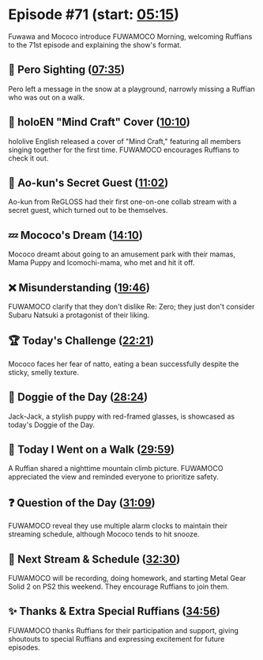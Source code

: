 # Episode #71 (start: [05:15](https://youtu.be/MR38tWe0r38?t=05m15s))

Fuwawa and Mococo introduce FUWAMOCO Morning, welcoming Ruffians to the 71st episode and explaining the show's format.

## 👀 Pero Sighting ([07:35](https://youtu.be/MR38tWe0r38?t=07m35s))

Pero left a message in the snow at a playground, narrowly missing a Ruffian who was out on a walk.

## 🎤 holoEN "Mind Craft" Cover ([10:10](https://youtu.be/MR38tWe0r38?t=10m10s))

hololive English released a cover of "Mind Craft," featuring all members singing together for the first time. FUWAMOCO encourages Ruffians to check it out.

## 🤫 Ao-kun's Secret Guest ([11:02](https://youtu.be/MR38tWe0r38?t=11m02s))

Ao-kun from ReGLOSS had their first one-on-one collab stream with a secret guest, which turned out to be themselves.

## 💤 Mococo's Dream ([14:10](https://youtu.be/MR38tWe0r38?t=14m10s))

Mococo dreamt about going to an amusement park with their mamas, Mama Puppy and Icomochi-mama, who met and hit it off.

## ❌ Misunderstanding ([19:46](https://youtu.be/MR38tWe0r38?t=19m46s))

FUWAMOCO clarify that they don't dislike Re: Zero; they just don't consider Subaru Natsuki a protagonist of their liking.

## 🏆 Today's Challenge ([22:21](https://youtu.be/MR38tWe0r38?t=22m21s))

Mococo faces her fear of natto, eating a bean successfully despite the sticky, smelly texture.

## 🐶 Doggie of the Day ([28:24](https://youtu.be/MR38tWe0r38?t=28m24s))

Jack-Jack, a stylish puppy with red-framed glasses, is showcased as today's Doggie of the Day.

## 🚶 Today I Went on a Walk ([29:59](https://youtu.be/MR38tWe0r38?t=29m59s))

A Ruffian shared a nighttime mountain climb picture. FUWAMOCO appreciated the view and reminded everyone to prioritize safety.

## ❓ Question of the Day ([31:09](https://youtu.be/MR38tWe0r38?t=31m09s))

FUWAMOCO reveal they use multiple alarm clocks to maintain their streaming schedule, although Mococo tends to hit snooze.

## 📅 Next Stream & Schedule ([32:30](https://youtu.be/MR38tWe0r38?t=32m30s))

FUWAMOCO will be recording, doing homework, and starting Metal Gear Solid 2 on PS2 this weekend. They encourage Ruffians to join them.

## ✨ Thanks & Extra Special Ruffians ([34:56](https://youtu.be/MR38tWe0r38?t=34m56s))

FUWAMOCO thanks Ruffians for their participation and support, giving shoutouts to special Ruffians and expressing excitement for future episodes.
